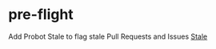 # pre-flight

Add Probot Stale to flag stale Pull Requests and Issues
[Stale](https://github.com/apps/stale/installations/new)
